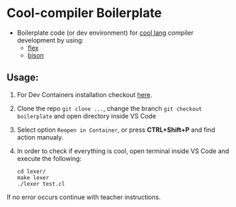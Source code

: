 # Cool-compiler Boilerplate

- Boilerplate code (or dev environment) for [cool lang](https://theory.stanford.edu/~aiken/software/cool/cool-manual.pdf) compiler development by using:
    - [flex](https://westes.github.io/flex/manual/)
    - [bison](https://www.gnu.org/software/bison/manual/bison.html)

## Usage:

1. For Dev Containers installation checkout
[here](https://code.visualstudio.com/docs/devcontainers/containers#_installation).

2. Clone the repo `git clone ...`, change the branch `git checkout boilerplate` and open directory inside VS Code

3. Select option `Reopen in Container`, or press **CTRL+Shift+P** and find action manualy.

4. In order to check if everything is cool, open terminal inside VS Code and execute the following:
    ```
    cd lexer/
    make lexer
    ./lexer test.cl
    ```

If no error occurs continue with teacher instructions.
